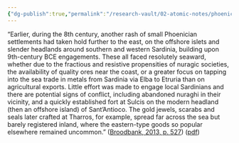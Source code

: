 ```yaml
---
{"dg-publish":true,"permalink":"/research-vault/02-atomic-notes/phoenician-settlements-on-8th-century-bce-sardinia-show-signs-of-little-integration-with-the-indigenous-people/"}
---
```


“Earlier, during the 8th century, another rash of small Phoenician settlements had taken hold further to the east, on the offshore islets and slender headlands around southern and western Sardinia, building upon 9th-century BCE engagements. These all faced resolutely seaward, whether due to the fractious and resistive propensities of nuragic societies, the availability of quality ores near the coast, or a greater focus on tapping into the sea trade in metals from Sardinia via Elba to Etruria than on agricultural exports. Little effort was made to engage local Sardinians and there are potential signs of conflict, including abandoned nuraghi in their vicinity, and a quickly established fort at Sulcis on the modern headland (then an offshore island) of Sant’Antioco. The gold jewels, scarabs and seals later crafted at Tharros, for example, spread far across the sea but barely registered inland, where the eastern-type goods so popular elsewhere remained uncommon.” ([Broodbank, 2013, p. 527](zotero://select/library/items/IR54JIQG)) ([pdf](zotero://open-pdf/library/items/85K7BT2G?page=493&annotation=JEPF8RHF))